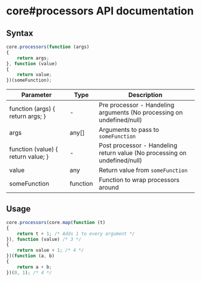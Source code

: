 # core#processors API documentation

## Syntax

``` javascript
core.processors(function (args)
{
    return args;
}, function (value)
{
    return value;
})(someFunction);
```

| Parameter | Type | Description |
|--|--|--|
| function (args) { return args; } | - | Pre processor - Handeling arguments (No processing on undefined/null) |
| args | any[] | Arguments to pass to `someFunction` |
| function (value) { return value; } | - | Post processor - Handeling return value (No processing on undefined/null) |
| value | any | Return value from `someFunction` |
| someFunction | function | Function to wrap processors around |

## Usage

``` javascript
core.processors(core.map(function (t)
{
    return t + 1; /* Adds 1 to every argument */
}), function (value) /* 3 */
{
    return value + 1; /* 4 */
})(function (a, b)
{
    return a + b;
})(0, 1); /* 4 */
```
